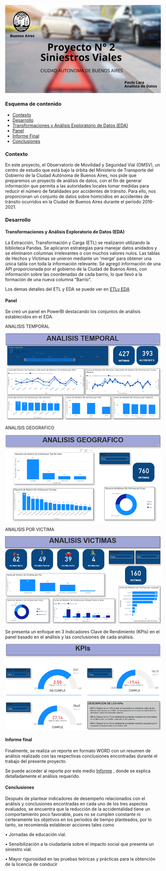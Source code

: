 ![](https://github.com/paulorlv/Proyecto2_Siniestros_Viales/blob/main/Imagenes/IMG-20240227-WA0143%20(1).jpg)


### Esquema de contenido

- [Contexto](https://github.com/paulorlv/Proyecto2_Siniestros_Viales/blob/main/README.md#contexto)
- [Desarrollo](https://github.com/paulorlv/Proyecto2_Siniestros_Viales/blob/main/README.md#desarrollo)
 - [Transformaciones y Análisis Exploratorio de Datos (EDA)](https://github.com/paulorlv/Proyecto2_Siniestros_Viales/blob/main/README.md#transformaciones-y-an%C3%A1lisis-exploratorio-de-datos-eda)
 - [Panel](https://github.com/paulorlv/Proyecto2_Siniestros_Viales/blob/main/README.md#panel)
- [Informe Final](https://github.com/paulorlv/Proyecto2_Siniestros_Viales/blob/main/README.md#informe-final)
- [Conclusiones](https://github.com/paulorlv/Proyecto2_Siniestros_Viales/blob/main/README.md#conclusiones)

### Contexto
En este proyecto, el Observatorio de Movilidad y Seguridad Vial (OMSV), un centro de estudio que está bajo la órbita del Ministerio de Transporte del Gobierno de la Ciudad Autónoma de Buenos Aires, nos pide que preparemos un proyecto de análisis de datos, con el fin de generar información que permita a las autoridades locales tomar medidas para reducir el número de fatalidades por accidentes de tránsito. Para ello, nos proporcionan un conjunto de datos sobre homicidios en accidentes de tránsito ocurridos en la Ciudad de Buenos Aires durante el período 2016-2021.


### Desarrollo
#### Transformaciones y Análisis Exploratorio de Datos (EDA)
La Extracción, Transformación y Carga (ETL) se realizaron utilizando la biblioteca Pandas.
Se aplicaron estrategias para manejar datos anidados y se eliminaron columnas irrelevantes o con muchos valores nulos.
Las tablas de Hechos y Víctimas se unieron mediante un 'merge' para obtener una única tabla con toda la información relevante.
Se agregó información de una API proporcionada por el gobierno de la Ciudad de Buenos Aires, con información sobre las coordenadas de cada barrio, lo que llevó a la formación de una nueva columna "Barrio".

Los demas detalles del ETL y EDA se puede ver en [ETLy EDA](https://github.com/paulorlv/Proyecto2_Siniestros_Viales/tree/main/ETL%20y%20EDA)

#### Panel

Se creó un panel en PowerBI destacando los conjuntos de análisis establecidos en el EDA.

ANALISIS TEMPORAL

![](https://github.com/paulorlv/Proyecto2_Siniestros_Viales/blob/main/Imagenes/ANALISIS%20TEMPORAL.png)

ANALISIS GEOGRAFICO

![](https://github.com/paulorlv/Proyecto2_Siniestros_Viales/blob/main/Imagenes/ANALISIS%20GEOGRAFICO.png)

ANALISIS POR VICTIMA

![](https://github.com/paulorlv/Proyecto2_Siniestros_Viales/blob/main/Imagenes/ANALISIS%20VICTIMAS.png)

Se presenta un enfoque en 3 Indicadores Clave de Rendimiento (KPIs) en el panel basado en el análisis y las conclusiones de cada análisis.

![](https://github.com/paulorlv/Proyecto2_Siniestros_Viales/blob/main/Imagenes/KPIs.png)



#### Informe final

Finalmente, se realiza un reporte en formato WORD con un resumen de análisis realizado con las respectivas conclusiones encontradas durante el trabajo del presente proyecto.

Se puede acceder al reporte por este medio [Informe](https://github.com/paulorlv/Proyecto2_Siniestros_Viales/blob/main/INFORME.docx) , donde se explica detalladamente el análisis requerido.

#### Conclusiones

 Después de plantear indicadores de desempeño relacionados con el análisis y conclusiones encontradas en cada uno de los tres aspectos evaluados, se encuentra que la reducción de la accidentalidad tiene un comportamiento poco favorable, pues no se cumplen constante ni certeramente los objetivos en los periodos de tiempo planteados, por lo tanto, se recomienda establecer acciones tales como 

•	 Jornadas de educación vial.
    
•	Sensibilización a la ciudadanía sobre el impacto social que presenta un siniestro vial.
    
•	 Mayor rigurosidad en las pruebas teóricas y prácticas para la obtención de la licencia de conducir


